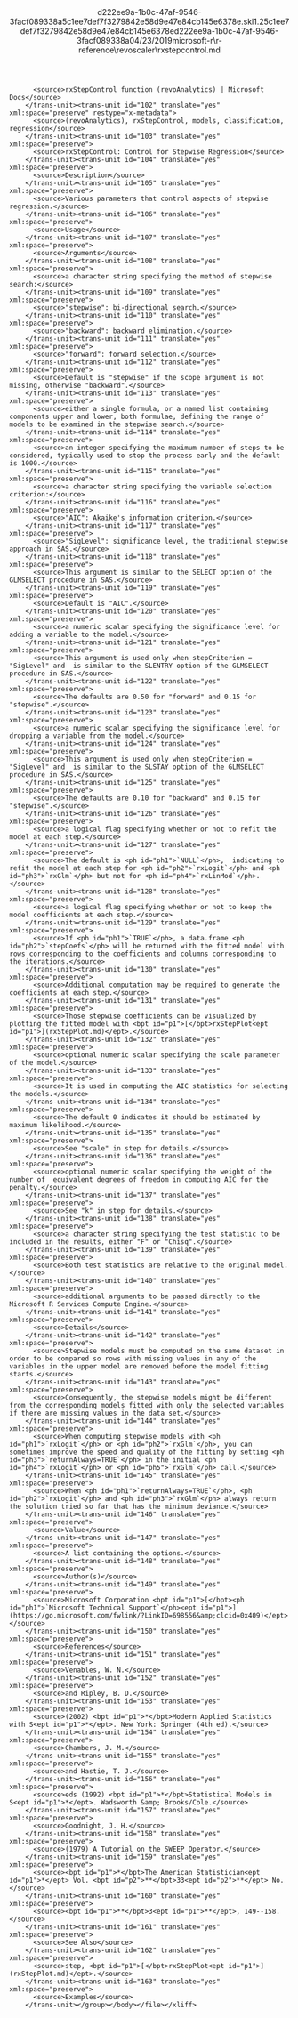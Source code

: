<?xml version="1.0"?><xliff version="1.2" xmlns="urn:oasis:names:tc:xliff:document:1.2" xmlns:xsi="http://www.w3.org/2001/XMLSchema-instance" xsi:schemaLocation="urn:oasis:names:tc:xliff:document:1.2 xliff-core-1.2-transitional.xsd"><file datatype="xml" original="rxstepcontrol.md" source-language="en-US" target-language="en-US"><header><tool tool-id="mdxliff" tool-name="mdxliff" tool-version="1.0-1931010" tool-company="Microsoft" /><xliffext:skl_file_name xmlns:xliffext="urn:microsoft:content:schema:xliffextensions">d222ee9a-1b0c-47af-9546-3facf089338a5c1ee7def7f3279842e58d9e47e84cb145e6378e.skl</xliffext:skl_file_name><xliffext:version xmlns:xliffext="urn:microsoft:content:schema:xliffextensions">1.2</xliffext:version><xliffext:ms.openlocfilehash xmlns:xliffext="urn:microsoft:content:schema:xliffextensions">5c1ee7def7f3279842e58d9e47e84cb145e6378e</xliffext:ms.openlocfilehash><xliffext:ms.sourcegitcommit xmlns:xliffext="urn:microsoft:content:schema:xliffextensions">d222ee9a-1b0c-47af-9546-3facf089338a</xliffext:ms.sourcegitcommit><xliffext:ms.lasthandoff xmlns:xliffext="urn:microsoft:content:schema:xliffextensions">04/23/2019</xliffext:ms.lasthandoff><xliffext:ms.openlocfilepath xmlns:xliffext="urn:microsoft:content:schema:xliffextensions">microsoft-r\r-reference\revoscaler\rxstepcontrol.md</xliffext:ms.openlocfilepath></header><body><group id="content" extype="content"><trans-unit id="101" translate="yes" xml:space="preserve" restype="x-metadata">
          <source>rxStepControl function (revoAnalytics) | Microsoft Docs</source>
        </trans-unit><trans-unit id="102" translate="yes" xml:space="preserve" restype="x-metadata">
          <source>(revoAnalytics), rxStepControl, models, classification, regression</source>
        </trans-unit><trans-unit id="103" translate="yes" xml:space="preserve">
          <source>rxStepControl: Control for Stepwise Regression</source>
        </trans-unit><trans-unit id="104" translate="yes" xml:space="preserve">
          <source>Description</source>
        </trans-unit><trans-unit id="105" translate="yes" xml:space="preserve">
          <source>Various parameters that control aspects of stepwise regression.</source>
        </trans-unit><trans-unit id="106" translate="yes" xml:space="preserve">
          <source>Usage</source>
        </trans-unit><trans-unit id="107" translate="yes" xml:space="preserve">
          <source>Arguments</source>
        </trans-unit><trans-unit id="108" translate="yes" xml:space="preserve">
          <source>a character string specifying the method of stepwise search:</source>
        </trans-unit><trans-unit id="109" translate="yes" xml:space="preserve">
          <source>"stepwise": bi-directional search.</source>
        </trans-unit><trans-unit id="110" translate="yes" xml:space="preserve">
          <source>"backward": backward elimination.</source>
        </trans-unit><trans-unit id="111" translate="yes" xml:space="preserve">
          <source>"forward": forward selection.</source>
        </trans-unit><trans-unit id="112" translate="yes" xml:space="preserve">
          <source>Default is "stepwise" if the scope argument is not missing, otherwise "backward".</source>
        </trans-unit><trans-unit id="113" translate="yes" xml:space="preserve">
          <source>either a single formula, or a named list containing components upper and lower, both formulae, defining the range of models to be examined in the stepwise search.</source>
        </trans-unit><trans-unit id="114" translate="yes" xml:space="preserve">
          <source>an integer specifying the maximum number of steps to be considered, typically used to stop the process early and the default is 1000.</source>
        </trans-unit><trans-unit id="115" translate="yes" xml:space="preserve">
          <source>a character string specifying the variable selection criterion:</source>
        </trans-unit><trans-unit id="116" translate="yes" xml:space="preserve">
          <source>"AIC": Akaike's information criterion.</source>
        </trans-unit><trans-unit id="117" translate="yes" xml:space="preserve">
          <source>"SigLevel": significance level, the traditional stepwise approach in SAS.</source>
        </trans-unit><trans-unit id="118" translate="yes" xml:space="preserve">
          <source>This argument is similar to the SELECT option of the GLMSELECT procedure in SAS.</source>
        </trans-unit><trans-unit id="119" translate="yes" xml:space="preserve">
          <source>Default is "AIC".</source>
        </trans-unit><trans-unit id="120" translate="yes" xml:space="preserve">
          <source>a numeric scalar specifying the significance level for adding a variable to the model.</source>
        </trans-unit><trans-unit id="121" translate="yes" xml:space="preserve">
          <source>This argument is used only when stepCriterion = "SigLevel" and  is similar to the SLENTRY option of the GLMSELECT procedure in SAS.</source>
        </trans-unit><trans-unit id="122" translate="yes" xml:space="preserve">
          <source>The defaults are 0.50 for "forward" and 0.15 for "stepwise".</source>
        </trans-unit><trans-unit id="123" translate="yes" xml:space="preserve">
          <source>a numeric scalar specifying the significance level for dropping a variable from the model.</source>
        </trans-unit><trans-unit id="124" translate="yes" xml:space="preserve">
          <source>This argument is used only when stepCriterion = "SigLevel" and  is similar to the SLSTAY option of the GLMSELECT procedure in SAS.</source>
        </trans-unit><trans-unit id="125" translate="yes" xml:space="preserve">
          <source>The defaults are 0.10 for "backward" and 0.15 for "stepwise".</source>
        </trans-unit><trans-unit id="126" translate="yes" xml:space="preserve">
          <source>a logical flag specifying whether or not to refit the model at each step.</source>
        </trans-unit><trans-unit id="127" translate="yes" xml:space="preserve">
          <source>The default is <ph id="ph1">`NULL`</ph>,  indicating to refit the model at each step for <ph id="ph2">`rxLogit`</ph> and <ph id="ph3">`rxGlm`</ph> but not for <ph id="ph4">`rxLinMod`</ph>.</source>
        </trans-unit><trans-unit id="128" translate="yes" xml:space="preserve">
          <source>a logical flag specifying whether or not to keep the model coefficients at each step.</source>
        </trans-unit><trans-unit id="129" translate="yes" xml:space="preserve">
          <source>If <ph id="ph1">`TRUE`</ph>, a data.frame <ph id="ph2">`stepCoefs`</ph> will be returned with the fitted model with rows corresponding to the coefficients and columns corresponding to the iterations.</source>
        </trans-unit><trans-unit id="130" translate="yes" xml:space="preserve">
          <source>Additional computation may be required to generate the coefficients at each step.</source>
        </trans-unit><trans-unit id="131" translate="yes" xml:space="preserve">
          <source>Those stepwise coefficients can be visualized by plotting the fitted model with <bpt id="p1">[</bpt>rxStepPlot<ept id="p1">](rxStepPlot.md)</ept>.</source>
        </trans-unit><trans-unit id="132" translate="yes" xml:space="preserve">
          <source>optional numeric scalar specifying the scale parameter of the model.</source>
        </trans-unit><trans-unit id="133" translate="yes" xml:space="preserve">
          <source>It is used in computing the AIC statistics for selecting the models.</source>
        </trans-unit><trans-unit id="134" translate="yes" xml:space="preserve">
          <source>The default 0 indicates it should be estimated by maximum likelihood.</source>
        </trans-unit><trans-unit id="135" translate="yes" xml:space="preserve">
          <source>See "scale" in step for details.</source>
        </trans-unit><trans-unit id="136" translate="yes" xml:space="preserve">
          <source>optional numeric scalar specifying the weight of the number of  equivalent degrees of freedom in computing AIC for the penalty.</source>
        </trans-unit><trans-unit id="137" translate="yes" xml:space="preserve">
          <source>See "k" in step for details.</source>
        </trans-unit><trans-unit id="138" translate="yes" xml:space="preserve">
          <source>a character string specifying the test statistic to be included in the results, either "F" or "Chisq".</source>
        </trans-unit><trans-unit id="139" translate="yes" xml:space="preserve">
          <source>Both test statistics are relative to the original model.</source>
        </trans-unit><trans-unit id="140" translate="yes" xml:space="preserve">
          <source>additional arguments to be passed directly to the Microsoft R Services Compute Engine.</source>
        </trans-unit><trans-unit id="141" translate="yes" xml:space="preserve">
          <source>Details</source>
        </trans-unit><trans-unit id="142" translate="yes" xml:space="preserve">
          <source>Stepwise models must be computed on the same dataset in order to be compared so rows with missing values in any of the variables in the upper model are removed before the model fitting starts.</source>
        </trans-unit><trans-unit id="143" translate="yes" xml:space="preserve">
          <source>Consequently, the stepwise models might be different from the corresponding models fitted with only the selected variables if there are missing values in the data set.</source>
        </trans-unit><trans-unit id="144" translate="yes" xml:space="preserve">
          <source>When computing stepwise models with <ph id="ph1">`rxLogit`</ph> or <ph id="ph2">`rxGlm`</ph>, you can sometimes improve the speed and quality of the fitting by setting <ph id="ph3">`returnAlways=TRUE`</ph> in the initial <ph id="ph4">`rxLogit`</ph> or <ph id="ph5">`rxGlm`</ph> call.</source>
        </trans-unit><trans-unit id="145" translate="yes" xml:space="preserve">
          <source>When <ph id="ph1">`returnAlways=TRUE`</ph>, <ph id="ph2">`rxLogit`</ph> and <ph id="ph3">`rxGlm`</ph> always return the solution tried so far that has the minimum deviance.</source>
        </trans-unit><trans-unit id="146" translate="yes" xml:space="preserve">
          <source>Value</source>
        </trans-unit><trans-unit id="147" translate="yes" xml:space="preserve">
          <source>A list containing the options.</source>
        </trans-unit><trans-unit id="148" translate="yes" xml:space="preserve">
          <source>Author(s)</source>
        </trans-unit><trans-unit id="149" translate="yes" xml:space="preserve">
          <source>Microsoft Corporation <bpt id="p1">[</bpt><ph id="ph1">`Microsoft Technical Support`</ph><ept id="p1">](https://go.microsoft.com/fwlink/?LinkID=698556&amp;clcid=0x409)</ept></source>
        </trans-unit><trans-unit id="150" translate="yes" xml:space="preserve">
          <source>References</source>
        </trans-unit><trans-unit id="151" translate="yes" xml:space="preserve">
          <source>Venables, W. N.</source>
        </trans-unit><trans-unit id="152" translate="yes" xml:space="preserve">
          <source>and Ripley, B. D.</source>
        </trans-unit><trans-unit id="153" translate="yes" xml:space="preserve">
          <source>(2002) <bpt id="p1">*</bpt>Modern Applied Statistics with S<ept id="p1">*</ept>. New York: Springer (4th ed).</source>
        </trans-unit><trans-unit id="154" translate="yes" xml:space="preserve">
          <source>Chambers, J. M.</source>
        </trans-unit><trans-unit id="155" translate="yes" xml:space="preserve">
          <source>and Hastie, T. J.</source>
        </trans-unit><trans-unit id="156" translate="yes" xml:space="preserve">
          <source>eds (1992) <bpt id="p1">*</bpt>Statistical Models in S<ept id="p1">*</ept>. Wadsworth &amp; Brooks/Cole.</source>
        </trans-unit><trans-unit id="157" translate="yes" xml:space="preserve">
          <source>Goodnight, J. H.</source>
        </trans-unit><trans-unit id="158" translate="yes" xml:space="preserve">
          <source>(1979) A Tutorial on the SWEEP Operator.</source>
        </trans-unit><trans-unit id="159" translate="yes" xml:space="preserve">
          <source><bpt id="p1">*</bpt>The American Statistician<ept id="p1">*</ept> Vol. <bpt id="p2">**</bpt>33<ept id="p2">**</ept> No.</source>
        </trans-unit><trans-unit id="160" translate="yes" xml:space="preserve">
          <source><bpt id="p1">**</bpt>3<ept id="p1">**</ept>, 149--158.</source>
        </trans-unit><trans-unit id="161" translate="yes" xml:space="preserve">
          <source>See Also</source>
        </trans-unit><trans-unit id="162" translate="yes" xml:space="preserve">
          <source>step, <bpt id="p1">[</bpt>rxStepPlot<ept id="p1">](rxStepPlot.md)</ept>.</source>
        </trans-unit><trans-unit id="163" translate="yes" xml:space="preserve">
          <source>Examples</source>
        </trans-unit></group></body></file></xliff>